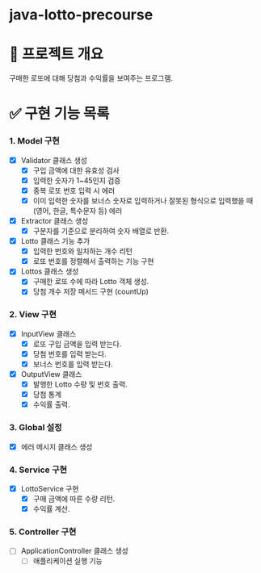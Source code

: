 # java-lotto-precourse

# 📍 프로젝트 개요

구매한 로또에 대해 당첨과 수익률을 보여주는 프로그램.

# ✅ 구현 기능 목록

### 1. Model 구현

- [x]  Validator 클래스 생성
   - [x]  구입 금액에 대한 유효성 검사
   - [x]  입력한 숫자가 1~45인지 검증
   - [x]  중복 로또 번호 입력 시 에러
   - [x]  이미 입력한 숫자를 보너스 숫자로 입력하거나 잘못된 형식으로 입력했을 때 (영어, 한글, 특수문자 등) 에러
- [x]  Extractor 클래스 생성
   - [x]  구분자를 기준으로 분리하여 숫자 배열로 반환.
- [x]  Lotto 클래스 기능 추가
   - [x]  입력한 번호와 일치하는 개수 리턴
   - [x]  로또 번호를 정렬해서 출력하는 기능 구현
- [x]  Lottos 클래스 생성
   - [x]  구매한 로또 수에 따라 Lotto 객체 생성.
   - [x]  당첨 개수 저장 메서드 구현 (countUp)

### 2. View 구현

- [x]  InputView 클래스
   - [x]  로또 구입 금액을 입력 받는다.
   - [x]  당첨 번호를 입력 받는다.
   - [x]  보너스 번호를 입력 받는다.
- [x]  OutputView 클래스
   - [x]  발행한 Lotto 수량 및 번호 출력.
   - [x]  당첨 통계
   - [x]  수익률 출력.

### **3. Global 설정**

- [x]  에러 메시지 클래스 생성

### 4. Service 구현

- [x]  LottoService 구현
   - [x]  구매 금액에 따른 수량 리턴.
   - [x]  수익률 계산.

### 5. Controller 구현

- [ ]  ApplicationController 클래스 생성
   - [ ]  애플리케이션 실행 기능